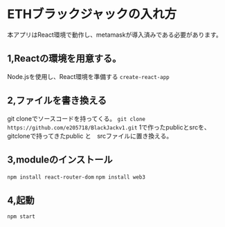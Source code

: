 # ETHブラックジャックの入れ方
本アプリはReact環境で動作し、metamaskが導入済みである必要があります。

## 1,Reactの環境を用意する。
Node.jsを使用し、React環境を準備する
`create-react-app`

## 2,ファイルを書き換える
git cloneでソースコードを持ってくる。
`git clone https://github.com/e205718/BlackJackv1.git`
1で作ったpublicとsrcを、gitcloneで持ってきたpublic と　srcファイルに置き換える。

## 3,moduleのインストール
`npm install react-router-dom`
`npm install web3`

## 4,起動
`npm start`
